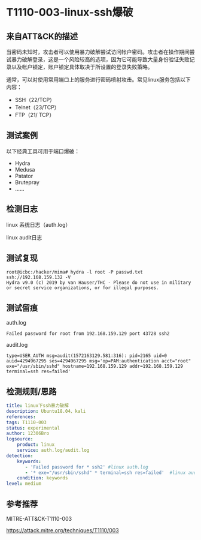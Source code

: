 # T1110-003-linux-ssh爆破

## 来自ATT&CK的描述

当密码未知时，攻击者可以使用暴力破解尝试访问帐户密码。攻击者在操作期间尝试暴力破解登录，这是一个风险较高的选项，因为它可能导致大量身份验证失败记录以及帐户锁定，账户锁定具体取决于所设置的登录失败策略。

通常，可以对使用常用端口上的服务进行密码喷射攻击。常见linux服务包括以下内容：

- SSH（22/TCP）
- Telnet（23/TCP）
- FTP（21/ TCP）

## 测试案例

以下经典工具可用于端口爆破：

- Hydra
- Medusa
- Patator
- Brutepray
- ……

## 检测日志

linux 系统日志（auth.log）

linux audit日志

## 测试复现

```shell
root@icbc:/hacker/mima# hydra -l root -P passwd.txt  ssh://192.168.159.132 -V
Hydra v9.0 (c) 2019 by van Hauser/THC - Please do not use in military or secret service organizations, or for illegal purposes.
```

## 测试留痕

auth.log

```log
Failed password for root from 192.168.159.129 port 43728 ssh2
```

audit.log

```log
type=USER_AUTH msg=audit(1572163129.581:316): pid=2165 uid=0 auid=4294967295 ses=4294967295 msg='op=PAM:authentication acct="root" exe="/usr/sbin/sshd" hostname=192.168.159.129 addr=192.168.159.129 terminal=ssh res=failed'
```

## 检测规则/思路

```yml
title: linux下ssh暴力破解
description: Ubuntu18.04、kali
references:
tags: T1110-003
status: experimental
author: 12306Bro
logsource:
    product: linux
    service: auth.log/audit.log
detection:
    keywords:
       - 'Failed password for * ssh2' #linux auth.log
       - '* exe="/usr/sbin/sshd" * terminal=ssh res=failed'  #linux audit.log
    condition: keywords
level: medium
```

## 参考推荐

MITRE-ATT&CK-T1110-003

<https://attack.mitre.org/techniques/T1110/003>
